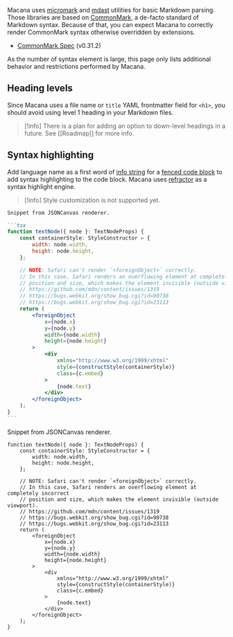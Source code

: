Macana uses [micromark](https://github.com/micromark/micromark) and [mdast](https://github.com/syntax-tree/mdast) utilities for basic Markdown parsing.
Those libraries are based on [CommonMark](https://commonmark.org/), a de-facto standard of Markdown syntax.
Because of that, you can expect Macana to correctly render CommonMark syntax otherwise overridden by extensions.

- [CommonMark Spec](https://spec.commonmark.org/0.31.2/) (v0.31.2)

As the number of syntax element is large, this page only lists additional behavior and restrictions performed by Macana.

## Heading levels

Since Macana uses a file name or `title` YAML frontmatter field for `<h1>`, you should avoid using level 1 heading in your Markdown files.

> [!info]
> There is a plan for adding an option to down-level headings in a future.
> See [[Roadmap]] for more info.

## Syntax highlighting

Add language name as a first word of [info string](https://spec.commonmark.org/0.31.2/#info-string) for a [fenced code block](https://spec.commonmark.org/0.31.2/#fenced-code-blocks) to add syntax highlighting to the code block.
Macana uses [refractor](https://github.com/wooorm/refractor) as a syntax highlight engine.

> [!info]
> Style customization is not supported yet.

~~~markdown
Snippet from JSONCanvas renderer.

```tsx
function textNode({ node }: TextNodeProps) {
	const containerStyle: StyleConstructor = {
		width: node.width,
		height: node.height,
	};

	// NOTE: Safari can't render `<foreignObject>` correctly.
	// In this case, Safari renders an overflowing element at completely incorrect
	// position and size, which makes the element invisible (outside viewport).
	// https://github.com/mdn/content/issues/1319
	// https://bugs.webkit.org/show_bug.cgi?id=90738
	// https://bugs.webkit.org/show_bug.cgi?id=23113
	return (
		<foreignObject
			x={node.x}
			y={node.y}
			width={node.width}
			height={node.height}
		>
			<div
				xmlns="http://www.w3.org/1999/xhtml"
				style={constructStyle(containerStyle)}
				class={c.embed}
			>
				{node.text}
			</div>
		</foreignObject>
	);
}
```
~~~

Snippet from JSONCanvas renderer.

```tsx
function textNode({ node }: TextNodeProps) {
	const containerStyle: StyleConstructor = {
		width: node.width,
		height: node.height,
	};

	// NOTE: Safari can't render `<foreignObject>` correctly.
	// In this case, Safari renders an overflowing element at completely incorrect
	// position and size, which makes the element invisible (outside viewport).
	// https://github.com/mdn/content/issues/1319
	// https://bugs.webkit.org/show_bug.cgi?id=90738
	// https://bugs.webkit.org/show_bug.cgi?id=23113
	return (
		<foreignObject
			x={node.x}
			y={node.y}
			width={node.width}
			height={node.height}
		>
			<div
				xmlns="http://www.w3.org/1999/xhtml"
				style={constructStyle(containerStyle)}
				class={c.embed}
			>
				{node.text}
			</div>
		</foreignObject>
	);
}
```